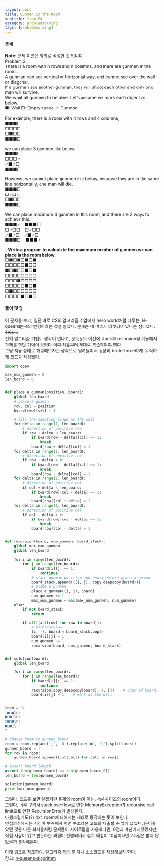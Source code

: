 ```yaml
---
layout: post
title: Gunmen in the Room
subtitle: from PB
category: problemsolving
tags: [problemsolving]
---
```

<h4>문제</h4>

**Note:** 문제 이름은 임의로 작성한 것 입니다.<br/>
Problem 2.<br/>
There is a room with n rows and n columns, and there are gunmen in the room.<br/>
A gunman can see vertical or horizontal way, and cannot see over the wall or diagonal.<br/>
If a gunman see another gunman, they will shoot each other and only one man will survive.<br/>
We want all gunmen to be alive. Let’s assume we mark each object as below.<br/>
■: Wall
□: Empty space
♂: Gunman<br/><br/>
For example, there is a room with 4 rows and 4 columns,<br/>
■■■□<br/>
□□□□<br/>
□■□□<br/>
■■■□<br/>

we can place 3 gunmen like below.<br/>
■■■□<br/>
□□□♂<br/>
♂■♂□<br/>
■■■□<br/>

However, we cannot place gunmen like below, because they are in the same line horizontally, one man will die.<br/>
■■■□<br/>
□♂□♂<br/>
□■□□<br/>
■■■□<br/>

We can place maximum 4 gunmen in this room, and there are 2 ways to achieve this.<br/>
■■■♂ &nbsp;&nbsp; ■■■□<br/>
□♂□□ &nbsp;&nbsp; □♂□□<br/>
♂■♂□ &nbsp;&nbsp; ♂■♂□<br/>
■■■□ &nbsp;&nbsp; ■■■♂<br/>

**\- Write a program to calculate the maximum number of gunmen we can place in the room below.**<br/>
□■□■□■□■<br/>
□□□□□■□□<br/>
■□■□□■□■<br/>
□□□□□□□□<br/>
□□□■□□□□<br/>
□□□□□■□■<br/>
□■□□□□□□<br/>
□□□□■□■□<br/>

<h4>풀이 및 답</h4>

이 문제를 보고, 일단 바로 CS의 알고리즘 수업에서 hello world처럼 다루는, N-queens문제의 변형이라는 것을 알았다.
문제는 내 머리가 리셋되어 있다는 점이었다.~~하아....~~<br/>
전혀 알고리즘 기법이 생각이 안나고, 문득문득 이전에 stack과 recursion을 이용해서 과제를 했던 기억이 있었다.~~이때 처음부터 제대로 복습했어야 했다~~<br/>
그냥 지금 상태로 해결해보자는 생각으로 달려들어서 굉장히 brute-force하게, 무식하게 코드가 작성됐다.
```python
import copy

max_num_gunmen = 0
len_board = 0


def place_a_gunman(position, board):
    global len_board
    # place a gunman
    row, col = position
    board[row][col] = 1

    # fill the shooting range as the wall
    for delta in range(1, len_board):
        # direction of positive row
        if row + delta < len_board:
            if board[row + delta][col] == 1:
                break
            board[row + delta][col] = 1
    for delta in range(1, len_board):
        # direction of negative row
        if row - delta > 0:
            if board[row - delta][col] == 1:
                break
            board[row - delta][col] = 1
    for delta in range(1, len_board):
        # direction of positive col
        if col + delta < len_board:
            if board[row][col + delta] == 1:
                break
            board[row][col + delta] = 1
    for delta in range(1, len_board):
        # direction of positive col
        if col - delta > 0:
            if board[row][col - delta] == 1:
                break
            board[row][col - delta] = 1


def recursion(board, num_gunmen, board_stack):
    global max_num_gunmen
    global len_board

    for i in range(len_board):
        for j in range(len_board):
            if board[i][j] == 1:
                continue
            # store gunman position and board before place a gunman
            board_stack.append(((i, j), copy.deepcopy(board)))
            # place a gunman
            place_a_gunman((i, j), board)
            num_gunmen += 1
            max_num_gunmen = max(max_num_gunmen, num_gunmen)
    else:
        if not board_stack:
            return

        if all([all(row) for row in board]):
            # backtracking
            (i, j), board = board_stack.pop()
            board[i][j] = 1
            num_gunmen -= 1
            recursion(board, num_gunmen, board_stack)


def solution(board):
    global len_board

    for i in range(len_board):
        for j in range(len_board):
            if board[i][j] == 1:
                continue
            recursion(copy.deepcopy(board), 0, [])    # copy of board, number of gunmen, empty stack
            board[i][j] = 1    # mark as the wall


room = "\
□■□■\n\
■□■□\n\
□■□■\n\
■□■□\
"

# change room to gunmen_board
room = room.replace('□', '0').replace('■', '1').splitlines()
gunmen_board = []
for row in room:
    gunmen_board.append([int(cell) for cell in row])

# assert board length
assert len(gunmen_board) == len(gunmen_board[0])
len_board = len(gunmen_board)

solution(gunmen_board)
print(max_num_gunmen)

```
그렇다, 코드를 보면 알겠지만 문제의 room이 아닌, 4x4사이즈의 room이다.<br/>
그렇다, 너무 구려서 stack overflow로 인한 MemoryException과 recursive call limit으로 인한
RecursionError가 발생한다.<br/>
다행스럽게도(?) 4x4 room에 대해서는 제대로 동작하는 듯이 보인다.<br/>
면접과정에서는 시간이 부족해서 이런 부끄러운 코드를 제출할 수 밖에 없었다.
운이좋았던 것은 다른 회사들처럼 문제풀이 사이트들을 사용했다면, 0점과 마찬가지였겠지만,
직접 사람이 읽고 판단하는 과정이 진행되어서 점수 배점이 10점이라면 2.5점은 받지 않았을까 생각해본다.<br/>

아래 링크를 참조하여, 알고리즘 복습 후 다시 소스코드를 작성해보려 한다.<br/>
참고: [n-queens-algorithm](http://sooyoung32.github.io/dev/2016/03/14/n-queen-algorithm.html)

